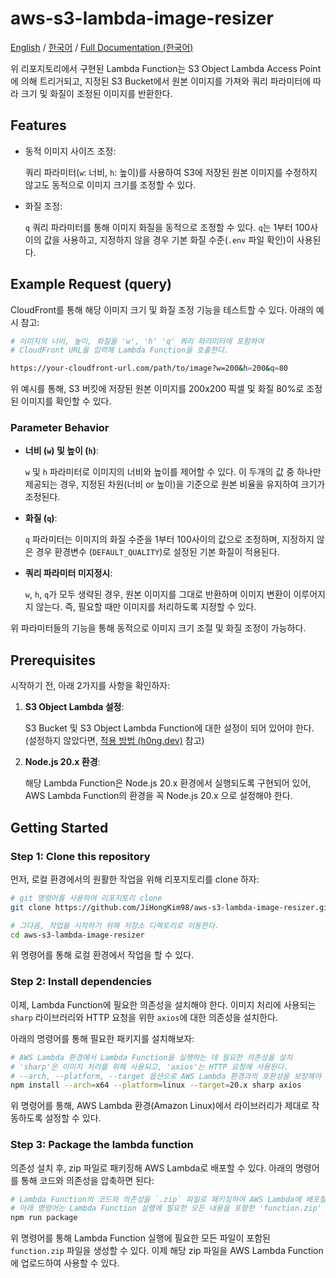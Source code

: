 # aws-s3-lambda-image-resizer

[English](./README.md) / [한국어](./README_ko.md) / [Full Documentation (한국어)](https://h0ng.dev/image-load-optimize/#S3-Object-Lambda를-통한-이미지-리사이징-적용)

위 리포지토리에서 구현된 Lambda Function는 S3 Object Lambda Access Point에 의해 트리거되고, 지정된 S3 Bucket에서 원본 이미지를 가져와 쿼리 파라미터에 따라 크기 및 화질이 조정된 이미지를 반환한다.

## Features

- 동적 이미지 사이즈 조정:

  쿼리 파라미터(`w`: 너비, `h`: 높이)를 사용하여 S3에 저장된 원본 이미지를 수정하지 않고도 동적으로 이미지 크기를 조정할 수 있다.

- 화질 조정:

  `q` 쿼리 파라미터를 통해 이미지 화질을 동적으로 조정할 수 있다. `q`는 1부터 100사이의 값을 사용하고, 지정하지 않을 경우 기본 화질 수준(`.env` 파일 확인)이 사용된다.

## Example Request (query)

CloudFront를 통해 해당 이미지 크기 및 화질 조정 기능을 테스트할 수 있다. 아래의 예시 참고:

```bash
# 이미지의 너비, 높이, 화질을 'w', 'h' 'q' 쿼리 파라미터에 포함하여
# CloudFront URL을 입력해 Lambda Function을 호출한다.

https://your-cloudfront-url.com/path/to/image?w=200&h=200&q=80
```

위 예시를 통해, S3 버킷에 저장된 원본 이미지를 200x200 픽셀 및 화질 80%로 조정된 이미지를 확인할 수 있다.

### Parameter Behavior

- **너비 (`w`) 및 높이 (`h`)**:

  `w` 및 `h` 파라미터로 이미지의 너비와 높이를 제어할 수 있다. 이 두개의 값 중 하나만 제공되는 경우, 지정된 차원(너비 or 높이)을 기준으로 원본 비율을 유지하여 크기가 조정된다.

- **화질 (`q`)**:

  `q` 파라미터는 이미지의 화질 수준을 1부터 100사이의 값으로 조정하며, 지정하지 않은 경우 환경변수 (`DEFAULT_QUALITY`)로 설정된 기본 화질이 적용된다.

- **쿼리 파라미터 미지정시**:

  `w`, `h`, `q`가 모두 생략된 경우, 원본 이미지를 그대로 반환하며 이미지 변환이 이루어지지 않는다. 즉, 필요할 때만 이미지를 처리하도록 지정할 수 있다.

위 파라미터들의 기능을 통해 동적으로 이미지 크기 조절 및 화질 조정이 가능하다.

## Prerequisites

시작하기 전, 아래 2가지를 사항을 확인하자:

1. **S3 Object Lambda 설정**:

   S3 Bucket 및 S3 Object Lambda Function에 대한 설정이 되어 있어야 한다.<br>
   (설정하지 않았다면, <a href="https://h0ng.dev/image-load-optimize/#S3-Object-Lambda를-통한-이미지-리사이징-적용">적용 방법 (h0ng.dev)</a> 참고)

2. **Node.js 20.x 환경**:

   해당 Lambda Function은 Node.js 20.x 환경에서 실행되도록 구현되어 있어, AWS Lambda Function의 환경을 꼭 Node.js 20.x 으로 설정해야 한다.

## Getting Started

### Step 1: Clone this repository

먼저, 로컬 환경에서의 원활한 작업을 위해 리포지토리를 clone 하자:

```bash
# git 명령어를 사용하여 리포지토리 clone
git clone https://github.com/JiHongKim98/aws-s3-lambda-image-resizer.git

# 그다음, 작업을 시작하기 위해 저장소 디렉토리로 이동한다.
cd aws-s3-lambda-image-resizer
```

위 명령어를 통해 로컬 환경에서 작업을 할 수 있다.

### Step 2: Install dependencies

이제, Lambda Function에 필요한 의존성을 설치해야 한다. 이미지 처리에 사용되는 `sharp` 라이브러리와 HTTP 요청을 위한 `axios`에 대한 의존성을 설치한다.

아래의 명령어를 통해 필요한 패키지를 설치해보자:

```bash
# AWS Lambda 환경에서 Lambda Function을 실행하는 데 필요한 의존성을 설치
# 'sharp'은 이미지 처리를 위해 사용되고, 'axios'는 HTTP 요청에 사용된다.
# --arch, --platform, --target 옵션으로 AWS Lambda 환경과의 호환성을 보장해야 한다.
npm install --arch=x64 --platform=linux --target=20.x sharp axios
```

위 명령어를 통해, AWS Lambda 환경(Amazon Linux)에서 라이브러리가 제대로 작동하도록 설정할 수 있다.

### Step 3: Package the lambda function

의존성 설치 후, zip 파일로 패키징해 AWS Lambda로 배포할 수 있다. 아래의 명령어를 통해 코드와 의존성을 압축하면 된다:

```bash
# Lambda Function의 코드와 의존성을 `.zip` 파일로 패키징하여 AWS Lambda에 배포할 수 있다.
# 아래 명령어는 Lambda Function 실행에 필요한 모든 내용을 포함한 'function.zip' 파일을 생성한다.
npm run package
```

위 명령어를 통해 Lambda Function 실행에 필요한 모든 파일이 포함된 `function.zip` 파일을 생성할 수 있다. 이제 해당 zip 파일을 AWS Lambda Function에 업로드하여 사용할 수 있다.
